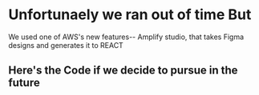 
# Unfortunaely we ran out of time But
We used one of AWS's new features-- Amplify studio, that takes Figma designs and generates it to REACT

## Here's the Code if we decide to pursue in the future
